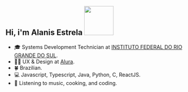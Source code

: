
 ##  Hi, i'm Alanis Estrela <img src="https://s2.ezgif.com/tmp/ezgif-2-dce194a4b6.gif" height="80px" width="80px">


- :mortar_board: Systems Development Technician at [INSTITUTO FEDERAL DO RIO GRANDE DO SUL](https://ifrs.edu.br/canoas/).
- :artist: UX & Design at [Alura](https://www.alura.com.br/).
- :four_leaf_clover: Brazilian.
- :computer: Javascript, Typescript, Java, Python, C, ReactJS.
- 🍝 Listening to music, cooking, and coding.



 
